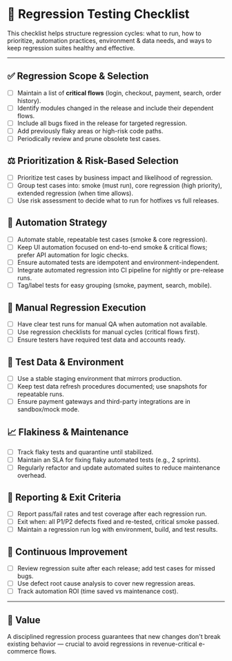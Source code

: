 # 🔁 Regression Testing Checklist

This checklist helps structure regression cycles: what to run, how to prioritize, automation practices, environment & data needs, and ways to keep regression suites healthy and effective.

---

## ✅ Regression Scope & Selection
- [ ] Maintain a list of **critical flows** (login, checkout, payment, search, order history).  
- [ ] Identify modules changed in the release and include their dependent flows.  
- [ ] Include all bugs fixed in the release for targeted regression.  
- [ ] Add previously flaky areas or high-risk code paths.  
- [ ] Periodically review and prune obsolete test cases.

## ⚖️ Prioritization & Risk-Based Selection
- [ ] Prioritize test cases by business impact and likelihood of regression.  
- [ ] Group test cases into: smoke (must run), core regression (high priority), extended regression (when time allows).  
- [ ] Use risk assessment to decide what to run for hotfixes vs full releases.

## 🤖 Automation Strategy
- [ ] Automate stable, repeatable test cases (smoke & core regression).  
- [ ] Keep UI automation focused on end-to-end smoke & critical flows; prefer API automation for logic checks.  
- [ ] Ensure automated tests are idempotent and environment-independent.  
- [ ] Integrate automated regression into CI pipeline for nightly or pre-release runs.  
- [ ] Tag/label tests for easy grouping (smoke, payment, search, mobile).

## 🧪 Manual Regression Execution
- [ ] Have clear test runs for manual QA when automation not available.  
- [ ] Use regression checklists for manual cycles (critical flows first).  
- [ ] Ensure testers have required test data and accounts ready.

## 🧰 Test Data & Environment
- [ ] Use a stable staging environment that mirrors production.  
- [ ] Keep test data refresh procedures documented; use snapshots for repeatable runs.  
- [ ] Ensure payment gateways and third-party integrations are in sandbox/mock mode.

## 📈 Flakiness & Maintenance
- [ ] Track flaky tests and quarantine until stabilized.  
- [ ] Maintain an SLA for fixing flaky automated tests (e.g., 2 sprints).  
- [ ] Regularly refactor and update automated suites to reduce maintenance overhead.

## 🧾 Reporting & Exit Criteria
- [ ] Report pass/fail rates and test coverage after each regression run.  
- [ ] Exit when: all P1/P2 defects fixed and re-tested, critical smoke passed.  
- [ ] Maintain a regression run log with environment, build, and test results.

## 🔄 Continuous Improvement
- [ ] Review regression suite after each release; add test cases for missed bugs.  
- [ ] Use defect root cause analysis to cover new regression areas.  
- [ ] Track automation ROI (time saved vs maintenance cost).

---

## 📌 Value
A disciplined regression process guarantees that new changes don't break existing behavior — crucial to avoid regressions in revenue-critical e-commerce flows.
